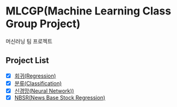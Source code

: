 # MLCGP(Machine Learning Class Group Project)

머신러닝 팀 프로젝트

## Project List

-   [x] [회귀(Regression)](https://github.com/jaehyuenjung/MLCGP/commit/93f4ca5cb3484bf6fa2e5045bf505437f26df83a)
-   [x] [분류(Classification)](https://github.com/jaehyuenjung/MLCGP/commit/f868e5733c3d03d3b5ff4a2f9fcf718dfcd55ed2)
-   [x] [신경망(Neural Network))](https://github.com/jaehyuenjung/MLCGP/commit/a865a593f4d50be4ba79f3e2fbff785949b36725)
-   [x] [NBSR(News Base Stock Regression)](https://github.com/jaehyuenjung/MLCGP/commit/f255052d63ee269c4ffddeace65cc50c36654d17)
